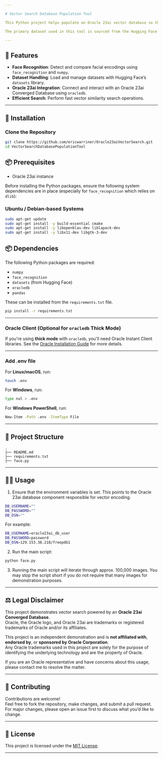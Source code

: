 ```yaml
---

# Vector Search Database Population Tool

This Python project helps populate an Oracle 23ai vector database so that vector search capabilities using face recognition may be achieved. It leverages machine learning datasets and processes facial encodings for advanced search and analysis.

The primary dataset used in this tool is sourced from the Hugging Face project [ashraq/tmdb-people-image](https://huggingface.co/datasets/ashraq/tmdb-people-image), which provides a collection of images for facial recognition tasks.

---
```


## 🚀 Features

- **Face Recognition**: Detect and compare facial encodings using `face_recognition` and `numpy`.
- **Dataset Handling**: Load and manage datasets with Hugging Face’s `datasets` library.
- **Oracle 23ai Integration**: Connect and interact with an Oracle 23ai Converged Database using `oracledb`.
- **Efficient Search**: Perform fast vector similarity search operations.

---

## 🐍 Installation

### Clone the Repository
```bash
git clone https://github.com/ericwarriner/Oracle23aiVectorSearch.git
cd VectorSearchDatabasePopulationTool
```

## 📦 Prerequisites
- Oracle 23ai instance

Before installing the Python packages, ensure the following system dependencies are in place (especially for `face_recognition` which relies on `dlib`):

### Ubuntu / Debian-based Systems
```bash
sudo apt-get update
sudo apt-get install -y build-essential cmake
sudo apt-get install -y libopenblas-dev liblapack-dev
sudo apt-get install -y libx11-dev libgtk-3-dev
```

## 📦 Dependencies

The following Python packages are required:

- `numpy`
- `face_recognition`
- `datasets` (from Hugging Face)
- `oracledb`
- `pandas`

These can be installed from the `requirements.txt` file.
```bash
pip install -r requirements.txt
```
---

### Oracle Client (Optional for `oracledb` Thick Mode)
If you're using **thick mode** with `oracledb`, you'll need Oracle Instant Client libraries. See the [Oracle Installation Guide](https://www.oracle.com/database/technologies/instant-client/downloads.html) for more details.

---

### Add .env file

For **Linux/macOS**, run:
```bash
touch .env
```
For **Windows**, run:
```bash
type nul > .env
```
For **Windows PowerShell**, run:
```bash
New-Item -Path .env -ItemType File
```

---

## 📂 Project Structure

```
.
├── README.md
├── requirements.txt
├── face.py

```

---

## 🏃‍♂️ Usage

1. Ensure that the environment variables is set. This points to the Oracle 23ai database component responsible for vector encoding.


```bash
DB_USERNAME=""
DB_PASSWORD=""
DB_DSN=""

```

For example:

```bash
DB_USERNAME=oracle23ai_db_user
DB_PASSWORD=password
DB_DSN=129.153.38.218/freepdb1

```


2. Run the main script:

```bash
python face.py
```


3. Running the main script will iterate through approx. 100,000 images. You may stop the script short if you do not require that many images for demonstration purposes.

---

## ⚖️ Legal Disclaimer

This project demonstrates vector search powered by an **Oracle 23ai Converged Database**.  
Oracle, the Oracle logo, and Oracle 23ai are trademarks or registered trademarks of Oracle and/or its affiliates.

This project is an independent demonstration and is **not affiliated with**, **endorsed by**, or **sponsored by Oracle Corporation**.  
Any Oracle trademarks used in this project are solely for the purpose of identifying the underlying technology and are the property of Oracle.

If you are an Oracle representative and have concerns about this usage, please contact me to resolve the matter.

---

## 🙌 Contributing

Contributions are welcome!  
Feel free to fork the repository, make changes, and submit a pull request.  
For major changes, please open an issue first to discuss what you’d like to change.

---

## 📄 License

This project is licensed under the [MIT License](LICENSE).

---
